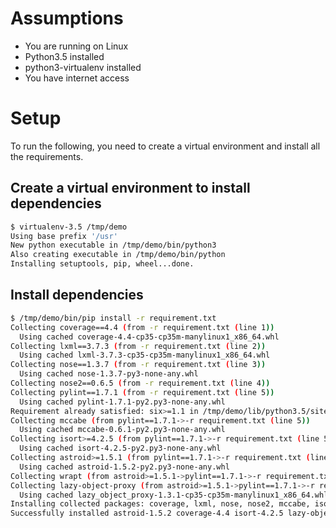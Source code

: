 # Assumptions

* You are running on Linux
* Python3.5 installed
* python3-virtualenv installed
* You have internet access 

# Setup
To run the following, you need to create a virtual environment and install
all the requirements.

## Create a virtual environment to install dependencies

```bash
$ virtualenv-3.5 /tmp/demo
Using base prefix '/usr'
New python executable in /tmp/demo/bin/python3
Also creating executable in /tmp/demo/bin/python
Installing setuptools, pip, wheel...done. 
```

## Install dependencies

```bash
$ /tmp/demo/bin/pip install -r requirement.txt 
Collecting coverage==4.4 (from -r requirement.txt (line 1))
  Using cached coverage-4.4-cp35-cp35m-manylinux1_x86_64.whl
Collecting lxml==3.7.3 (from -r requirement.txt (line 2))
  Using cached lxml-3.7.3-cp35-cp35m-manylinux1_x86_64.whl
Collecting nose==1.3.7 (from -r requirement.txt (line 3))
  Using cached nose-1.3.7-py3-none-any.whl
Collecting nose2==0.6.5 (from -r requirement.txt (line 4))
Collecting pylint==1.7.1 (from -r requirement.txt (line 5))
  Using cached pylint-1.7.1-py2.py3-none-any.whl
Requirement already satisfied: six>=1.1 in /tmp/demo/lib/python3.5/site-packages (from nose2==0.6.5->-r requirement.txt (line 4))
Collecting mccabe (from pylint==1.7.1->-r requirement.txt (line 5))
  Using cached mccabe-0.6.1-py2.py3-none-any.whl
Collecting isort>=4.2.5 (from pylint==1.7.1->-r requirement.txt (line 5))
  Using cached isort-4.2.5-py2.py3-none-any.whl
Collecting astroid>=1.5.1 (from pylint==1.7.1->-r requirement.txt (line 5))
  Using cached astroid-1.5.2-py2.py3-none-any.whl
Collecting wrapt (from astroid>=1.5.1->pylint==1.7.1->-r requirement.txt (line 5))
Collecting lazy-object-proxy (from astroid>=1.5.1->pylint==1.7.1->-r requirement.txt (line 5))
  Using cached lazy_object_proxy-1.3.1-cp35-cp35m-manylinux1_x86_64.whl
Installing collected packages: coverage, lxml, nose, nose2, mccabe, isort, wrapt, lazy-object-proxy, astroid, pylint
Successfully installed astroid-1.5.2 coverage-4.4 isort-4.2.5 lazy-object-proxy-1.3.1 lxml-3.7.3 mccabe-0.6.1 nose-1.3.7 nose2-0.6.5 pylint-1.7.1 wrapt-1.10.10
```
